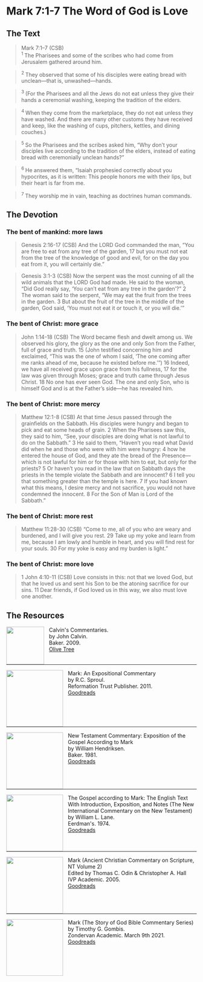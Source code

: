 # Mark 7:1-7 The Word of God is Love

## The Text

>Mark 7:1–7 (CSB)  
><sup> 1 </sup> The Pharisees and some of the scribes who had come from Jerusalem gathered around him.

><sup> 2 </sup> They observed that some of his disciples were eating bread with unclean—that is, unwashed—hands.

><sup> 3 </sup> (For the Pharisees and all the Jews do not eat unless they give their hands a ceremonial washing, keeping the tradition of the elders.

><sup> 4 </sup> When they come from the marketplace, they do not eat unless they have washed. And there are many other customs they have received and keep, like the washing of cups, pitchers, kettles, and dining couches.)

><sup> 5 </sup> So the Pharisees and the scribes asked him, “Why don’t your disciples live according to the tradition of the elders, instead of eating bread with ceremonially unclean hands?”

><sup> 6 </sup> He answered them, “Isaiah prophesied correctly about you hypocrites, as it is written: This people honors me with their lips, but their heart is far from me.

><sup> 7 </sup> They worship me in vain, teaching as doctrines human commands.

## The Devotion

### The bent of mankind: more laws

>Genesis 2:16-17 (CSB) And the LORD God commanded the man, “You are free to eat from any tree of the garden, 17 but you must not eat from the tree of the knowledge of good and evil, for on the day you eat from it, you will certainly die.”

>Genesis 3:1-3 (CSB) Now the serpent was the most cunning of all the wild animals that the LORD God had made. He said to the woman, “Did God really say, ‘You can’t eat from any tree in the garden’?” 2 The woman said to the serpent, “We may eat the fruit from the trees in the garden. 3 But about the fruit of the tree in the middle of the garden, God said, ‘You must not eat it or touch it, or you will die.’”

### The bent of Christ: more grace

>John 1:14-18 (CSB) The Word became flesh and dwelt among us. We observed his glory, the glory as the one and only Son from the Father, full of grace and truth. 15 (John testified concerning him and exclaimed, “This was the one of whom I said, ‘The one coming after me ranks ahead of me, because he existed before me.’”) 16 Indeed, we have all received grace upon grace from his fullness, 17 for the law was given through Moses; grace and truth came through Jesus Christ. 18 No one has ever seen God. The one and only Son, who is himself God and is at the Father’s side—he has revealed him.

### The bent of Christ: more mercy

>Matthew 12:1-8 (CSB) At that time Jesus passed through the grainfields on the Sabbath. His disciples were hungry and began to pick and eat some heads of grain. 2 When the Pharisees saw this, they said to him, “See, your disciples are doing what is not lawful to do on the Sabbath.” 3 He said to them, “Haven’t you read what David did when he and those who were with him were hungry: 4 how he entered the house of God, and they ate the bread of the Presence—which is not lawful for him or for those with him to eat, but only for the priests? 5 Or haven’t you read in the law that on Sabbath days the priests in the temple violate the Sabbath and are innocent? 6 I tell you that something greater than the temple is here. 7 If you had known what this means, I desire mercy and not sacrifice, you would not have condemned the innocent. 8 For the Son of Man is Lord of the Sabbath.”

### The bent of Christ: more rest

>Matthew 11:28-30 (CSB) “Come to me, all of you who are weary and burdened, and I will give you rest. 29 Take up my yoke and learn from me, because I am lowly and humble in heart, and you will find rest for your souls. 30 For my yoke is easy and my burden is light.”

### The bent of Christ: more love

>1 John 4:10-11 (CSB) Love consists in this: not that we loved God, but that he loved us and sent his Son to be the atoning sacrifice for our sins. 11 Dear friends, if God loved us in this way, we also must love one another.

## The Resources

<p style="clear:both;">

<img src="/images/commentary-calvin-set-portrait.jpg" align="left" width="100" style="padding-right: 10px" />Calvin's Commentaries.  
by John Calvin.  
Baker. 2009.  
[Olive Tree](https://www.olivetree.com/store/product.php?productid=17517)

<p style="clear:both;">

---

<img src="/images/commentary-mark-sproul.jpg" align="left" width="150" style="padding-right: 10px" />Mark: An Expositional Commentary  
by R.C. Sproul.  
Reformation Trust Publisher. 2011.  
[Goodreads](https://www.goodreads.com/book/show/13329901-mark?ac=1&from_search=true&qid=AjPCOwNAXj&rank=1)

<p style="clear:both;">

---

<img src="/images/commentary-mark-hendriksen.jpg" align="left" width="150" style="padding-right: 10px" />New Testament Commentary: Exposition of the Gospel According to Mark  
by William Hendriksen.  
Baker. 1981.  
[Goodreads](https://www.goodreads.com/book/show/2365098.Mark)

<p style="clear:both;">

---

<img src="/images/commentary-mark-lane.jpg" align="left" width="150" style="padding-right: 10px" />The Gospel according to Mark: The English Text With Introduction, Exposition, and Notes (The New International Commentary on the New Testament)  
by William L. Lane.  
Eerdman's. 1974.  
[Goodreads](https://www.goodreads.com/book/show/978619.The_Gospel_of_Mark?from_search=true&from_srp=true&qid=UOUMUiJ7z4&rank=2)

<p style="clear:both;">

---

<img src="/images/commentary-mark-oden.jpg" align="left" width="150" style="padding-right: 10px" />Mark (Ancient Christian Commentary on Scripture, NT Volume 2)  
Edited by Thomas C. Odin & Christopher A. Hall  
IVP Academic. 2005.  
[Goodreads](https://www.goodreads.com/book/show/33015669-mark)

<p style="clear:both;">

---

<img src="/images/commentary-mark-gombis.jpg" align="left" width="150" style="padding-right: 10px" />Mark (The Story of God Bible Commentary Series)  
by Timothy G. Gombis.   
Zondervan Academic. March 9th 2021.  
[Goodreads](https://www.goodreads.com/book/show/54287613-mark)

<p style="clear:both;">

